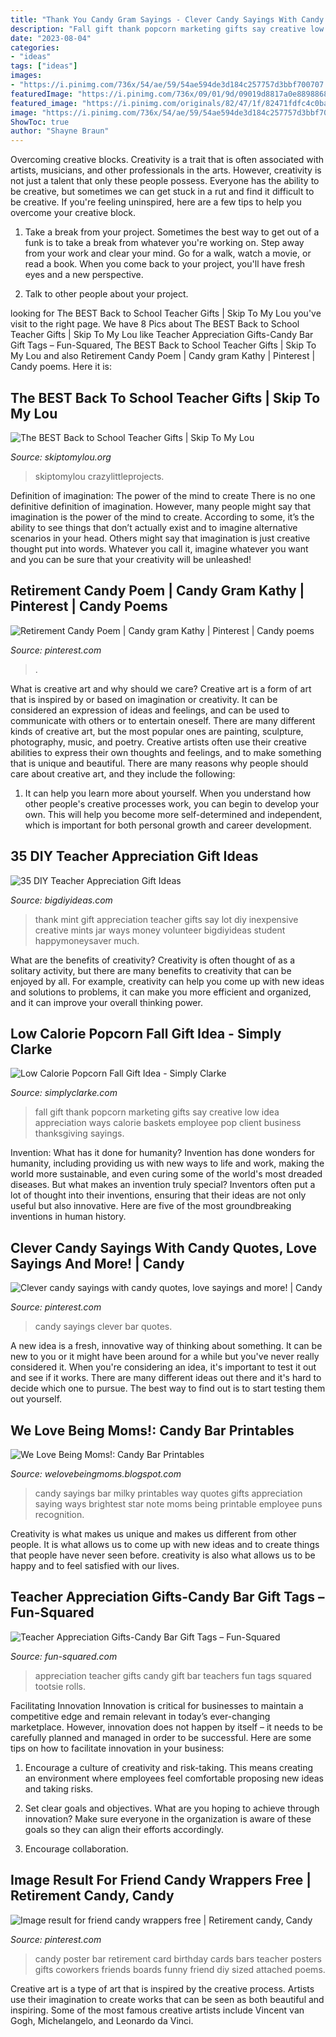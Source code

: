 ```yaml
---
title: "Thank You Candy Gram Sayings - Clever Candy Sayings With Candy Quotes, Love Sayings And More!"
description: "Fall gift thank popcorn marketing gifts say creative low idea appreciation ways calorie baskets employee pop client business thanksgiving sayings"
date: "2023-08-04"
categories:
- "ideas"
tags: ["ideas"]
images:
- "https://i.pinimg.com/736x/54/ae/59/54ae594de3d184c257757d3bbf700707.jpg"
featuredImage: "https://i.pinimg.com/736x/09/01/9d/09019d8817a0e8898868ad42f2936037.jpg"
featured_image: "https://i.pinimg.com/originals/82/47/1f/82471fdfc4c0ba7fad85b70d8d4e0c9e.jpg"
image: "https://i.pinimg.com/736x/54/ae/59/54ae594de3d184c257757d3bbf700707.jpg"
ShowToc: true
author: "Shayne Braun"
---
```



Overcoming creative blocks.
Creativity is a trait that is often associated with artists, musicians, and other professionals in the arts. However, creativity is not just a talent that only these people possess. Everyone has the ability to be creative, but sometimes we can get stuck in a rut and find it difficult to be creative. If you're feeling uninspired, here are a few tips to help you overcome your creative block.
1. Take a break from your project. Sometimes the best way to get out of a funk is to take a break from whatever you're working on. Step away from your work and clear your mind. Go for a walk, watch a movie, or read a book. When you come back to your project, you'll have fresh eyes and a new perspective.

2. Talk to other people about your project.

	

		
looking for The BEST Back to School Teacher Gifts | Skip To My Lou you've visit to the right page. We have 8 Pics about The BEST Back to School Teacher Gifts | Skip To My Lou like Teacher Appreciation Gifts-Candy Bar Gift Tags – Fun-Squared, The BEST Back to School Teacher Gifts | Skip To My Lou and also Retirement Candy Poem | Candy gram Kathy | Pinterest | Candy poems. Here it is:
		
    
## The BEST Back To School Teacher Gifts | Skip To My Lou

<img loading=lazy src="https://www.skiptomylou.org/wp-content/uploads/2016/08/back-to-school-candy-gram-gift-tags.jpg" onerror="this.onerror=null;this.src='https://tse2.mm.bing.net/th?id=OIP.pt6KcY9py4y_qu-g38zKKAHaE8&amp;pid=15.1';" alt="The BEST Back to School Teacher Gifts | Skip To My Lou">

_Source: skiptomylou.org_

>skiptomylou crazylittleprojects. 

	

Definition of imagination: The power of the mind to create
There is no one definitive definition of imagination. However, many people might say that imagination is the power of the mind to create. According to some, it’s the ability to see things that don’t actually exist and to imagine alternative scenarios in your head. Others might say that imagination is just creative thought put into words. Whatever you call it, imagine whatever you want and you can be sure that your creativity will be unleashed!

    
## Retirement Candy Poem | Candy Gram Kathy | Pinterest | Candy Poems

<img loading=lazy src="https://i.pinimg.com/736x/09/01/9d/09019d8817a0e8898868ad42f2936037.jpg" onerror="this.onerror=null;this.src='https://tse2.mm.bing.net/th?id=OIP.4OUY335Ot3PFy2UbOfuy8wHaJ3&amp;pid=15.1';" alt="Retirement Candy Poem | Candy gram Kathy | Pinterest | Candy poems">

_Source: pinterest.com_

>. 

	

What is creative art and why should we care?
Creative art is a form of art that is inspired by or based on imagination or creativity. It can be considered an expression of ideas and feelings, and can be used to communicate with others or to entertain oneself. There are many different kinds of creative art, but the most popular ones are painting, sculpture, photography, music, and poetry. Creative artists often use their creative abilities to express their own thoughts and feelings, and to make something that is unique and beautiful. There are many reasons why people should care about creative art, and they include the following: 
1) It can help you learn more about yourself. When you understand how other people's creative processes work, you can begin to develop your own. This will help you become more self-determined and independent, which is important for both personal growth and career development.

    
## 35 DIY Teacher Appreciation Gift Ideas

<img loading=lazy src="http://www.bigdiyideas.com/wp-content/uploads/2015/03/mint.jpg" onerror="this.onerror=null;this.src='https://tse4.mm.bing.net/th?id=OIP.aHC1HfDdNQO7cI_KQTxujAHaLH&amp;pid=15.1';" alt="35 DIY Teacher Appreciation Gift Ideas">

_Source: bigdiyideas.com_

>thank mint gift appreciation teacher gifts say lot diy inexpensive creative mints jar ways money volunteer bigdiyideas student happymoneysaver much. 

	

What are the benefits of creativity?
Creativity is often thought of as a solitary activity, but there are many benefits to creativity that can be enjoyed by all. For example, creativity can help you come up with new ideas and solutions to problems, it can make you more efficient and organized, and it can improve your overall thinking power.

    
## Low Calorie Popcorn Fall Gift Idea - Simply Clarke

<img loading=lazy src="https://simplyclarke.com/wp-content/uploads/2014/09/fall-2Bthank-2Byou-2Bgift.png" onerror="this.onerror=null;this.src='https://tse2.mm.bing.net/th?id=OIP.ldqOlv3NY10x90sLsEavaAHaLH&amp;pid=15.1';" alt="Low Calorie Popcorn Fall Gift Idea - Simply Clarke">

_Source: simplyclarke.com_

>fall gift thank popcorn marketing gifts say creative low idea appreciation ways calorie baskets employee pop client business thanksgiving sayings. 

	

Invention: What has it done for humanity?
Invention has done wonders for humanity, including providing us with new ways to life and work, making the world more sustainable, and even curing some of the world's most dreaded diseases. But what makes an invention truly special? Inventors often put a lot of thought into their inventions, ensuring that their ideas are not only useful but also innovative. Here are five of the most groundbreaking inventions in human history.

    
## Clever Candy Sayings With Candy Quotes, Love Sayings And More! | Candy

<img loading=lazy src="https://i.pinimg.com/736x/54/ae/59/54ae594de3d184c257757d3bbf700707.jpg" onerror="this.onerror=null;this.src='https://tse2.mm.bing.net/th?id=OIP.-YRboILwe2hHpM0TTkVxiQHaOs&amp;pid=15.1';" alt="Clever candy sayings with candy quotes, love sayings and more! | Candy">

_Source: pinterest.com_

>candy sayings clever bar quotes. 

	

A new idea is a fresh, innovative way of thinking about something. It can be new to you or it might have been around for a while but you've never really considered it. When you're considering an idea, it's important to test it out and see if it works. There are many different ideas out there and it's hard to decide which one to pursue. The best way to find out is to start testing them out yourself.

    
## We Love Being Moms!: Candy Bar Printables

<img loading=lazy src="http://4.bp.blogspot.com/-Xyt_vscVFL8/UOw_9151WxI/AAAAAAAAD7k/IxInCnlzcao/s1600/9.jpg" onerror="this.onerror=null;this.src='https://tse3.mm.bing.net/th?id=OIP.7EHJU2YaQAq4E6vndPI_FAHaFj&amp;pid=15.1';" alt="We Love Being Moms!: Candy Bar Printables">

_Source: welovebeingmoms.blogspot.com_

>candy sayings bar milky printables way quotes gifts appreciation saying ways brightest star note moms being printable employee puns recognition. 

	

Creativity is what makes us unique and makes us different from other people. It is what allows us to come up with new ideas and to create things that people have never seen before. creativity is also what allows us to be happy and to feel satisfied with our lives.

    
## Teacher Appreciation Gifts-Candy Bar Gift Tags – Fun-Squared

<img loading=lazy src="https://i1.wp.com/fun-squared.com/wp-content/uploads/2018/02/Popcornteachertag-1.jpg?resize=650%2C971&amp;ssl=1" onerror="this.onerror=null;this.src='https://tse2.mm.bing.net/th?id=OIP.u3-e_qmvNhnZ3_4WuuyPRgHaLE&amp;pid=15.1';" alt="Teacher Appreciation Gifts-Candy Bar Gift Tags – Fun-Squared">

_Source: fun-squared.com_

>appreciation teacher gifts candy gift bar teachers fun tags squared tootsie rolls. 

	

Facilitating Innovation
Innovation is critical for businesses to maintain a competitive edge and remain relevant in today’s ever-changing marketplace. However, innovation does not happen by itself – it needs to be carefully planned and managed in order to be successful. Here are some tips on how to facilitate innovation in your business:
1. Encourage a culture of creativity and risk-taking. This means creating an environment where employees feel comfortable proposing new ideas and taking risks.

2. Set clear goals and objectives. What are you hoping to achieve through innovation? Make sure everyone in the organization is aware of these goals so they can align their efforts accordingly.

3. Encourage collaboration.

    
## Image Result For Friend Candy Wrappers Free | Retirement Candy, Candy

<img loading=lazy src="https://i.pinimg.com/originals/82/47/1f/82471fdfc4c0ba7fad85b70d8d4e0c9e.jpg" onerror="this.onerror=null;this.src='https://tse4.mm.bing.net/th?id=OIP.pme70cWdemZVM5M518LREAHaLc&amp;pid=15.1';" alt="Image result for friend candy wrappers free | Retirement candy, Candy">

_Source: pinterest.com_

>candy poster bar retirement card birthday cards bars teacher posters gifts coworkers friends boards funny friend diy sized attached poems. 

	

Creative art is a type of art that is inspired by the creative process. Artists use their imagination to create works that can be seen as both beautiful and inspiring. Some of the most famous creative artists include Vincent van Gogh, Michelangelo, and Leonardo da Vinci.

